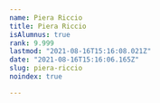 ```yaml
---
name: Piera Riccio
title: Piera Riccio
isAlumnus: true
rank: 9.999
lastmod: "2021-08-16T15:16:08.021Z"
date: "2021-08-16T15:16:06.165Z"
slug: piera-riccio
noindex: true

---
```

